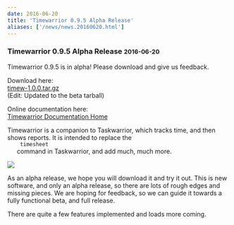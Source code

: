 ```yaml
---
date: 2016-06-20
title: 'Timewarrior 0.9.5 Alpha Release'
aliases: ['/news/news.20160620.html']
---
```

<div class="col-md-8 main">
 <div class="row">
  <h3>
   Timewarrior 0.9.5 Alpha Release
   <small>
    2016-06-20
   </small>
  </h3>
  <p>
   Timewarrior 0.9.5 is in alpha! Please download and give us feedback.
  </p>
  <p>
   Download here:
   <br/>
   <a href="/download/timew-1.0.0.tar.gz">
    timew-1.0.0.tar.gz
   </a>
   <br/>
   (Edit: Updated to the beta tarball)
  </p>
  <p>
   Online documentation here:
   <br/>
   <a href="/docs/timewarrior">
    Timewarrior Documentation Home
   </a>
  </p>
  <p>
   Timewarrior is a companion to Taskwarrior, which tracks time, and then
            shows reports. It is intended to replace the
   <code>
    timesheet
   </code>
   command in Taskwarrior, and add much, much more.
  </p>
  <p>
   <img class="img-responsive" src="/docs/timewarrior/images/day8.png"/>
  </p>
  <p>
   As an alpha release, we hope you will download it and try it out.
            This is new software, and only an alpha release, so there are lots
            of rough edges and missing pieces. We are hoping for feedback, so we
            can guide it towards a fully functional beta, and full release.
  </p>
  <p>
   There are quite a few features implemented and loads more coming.
  </p>
  <p>
  </p>
  <br/>
  <br/>
 </div>
</div>

